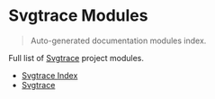 # Svgtrace Modules

> Auto-generated documentation modules index.

Full list of [Svgtrace](README.md#svgtrace-index) project modules.

- [Svgtrace Index](README.md#svgtrace-index)
- [Svgtrace](svgtrace/index.md#svgtrace)
